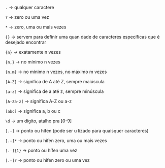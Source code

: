 `.` -> qualquer caractere

`?` -> zero ou uma vez

`*` -> zero, uma ou mais vezes

`{}` -> servem para definir uma quan dade de caracteres específicas que é desejado
encontrar

`{n}` -> exatamente n vezes

`{n,}` -> no mínimo n vezes

`{n,m}` -> no mínimo n vezes, no máximo m vezes

`[A-Z]` -> significa de A até Z, sempre maiúscula

`[a-z]` -> significa de a até z, sempre minúscula

`[A-Za-z]` -> significa A-Z ou a-z

`[abc]` -> significa a, b ou c

`\d` -> um dígito, atalho pra [0-9]

`[.-]` -> ponto ou hífen (pode ser u lizado para quaisquer caracteres) 

`[.-]*` -> ponto ou hífen zero, uma ou mais vezes

`[.-]{1}` -> ponto ou hífen uma vez

`[.-]?` -> ponto ou hífen zero ou uma vez

